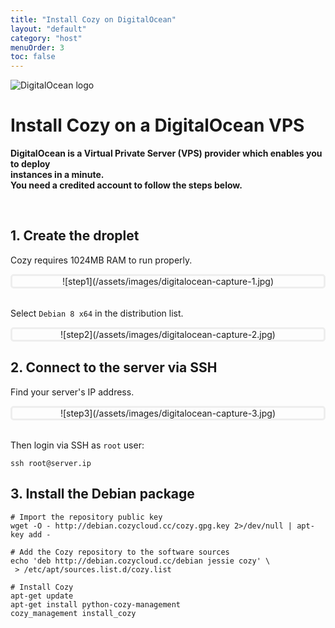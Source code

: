 ```yaml
---
title: "Install Cozy on DigitalOcean"
layout: "default"
category: "host"
menuOrder: 3
toc: false
---
```



<div class="install-inner-logo"> 
<img alt="DigitalOcean logo" src="/assets/images/digitalocean-logo.png">
</div>

# Install Cozy on a DigitalOcean VPS

**DigitalOcean is a Virtual Private Server (VPS) provider which enables you to deploy**    
**instances in a minute.**    
**You need a credited account to follow the steps below.**

<br>

## 1. Create the droplet

Cozy requires 1024MB RAM to run properly.

<div style="border: 3px solid #eee; text-align: center; border-radius: 5px">
![step1](/assets/images/digitalocean-capture-1.jpg)
</div>

<br>

Select `Debian 8 x64` in the distribution list.

<div style="border: 3px solid #eee; text-align: center; border-radius: 5px">
![step2](/assets/images/digitalocean-capture-2.jpg)
</div>


## 2. Connect to the server via SSH

Find your server's IP address.

<div style="border: 3px solid #eee; text-align: center; border-radius: 5px">
![step3](/assets/images/digitalocean-capture-3.jpg)
</div>

<br>

Then login via SSH as `root` user:
```
ssh root@server.ip
```


## 3. Install the Debian package

```
# Import the repository public key
wget -O - http://debian.cozycloud.cc/cozy.gpg.key 2>/dev/null | apt-key add -

# Add the Cozy repository to the software sources
echo 'deb http://debian.cozycloud.cc/debian jessie cozy' \
 > /etc/apt/sources.list.d/cozy.list

# Install Cozy
apt-get update
apt-get install python-cozy-management
cozy_management install_cozy
```
